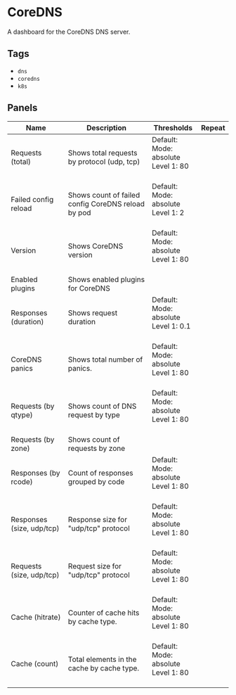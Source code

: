 # CoreDNS

A dashboard for the CoreDNS DNS server.

## Tags

* `dns`
* `coredns`
* `k8s`

## Panels

<!-- markdownlint-disable line-length -->
| Name | Description | Thresholds | Repeat |
| ---- | ----------- | ---------- | ------ |
| Requests (total) | Shows total requests by protocol (udp, tcp) | Default:<br/>Mode: absolute<br/>Level 1: 80<br/><br/> |  |
| Failed config reload | Shows count of failed config CoreDNS reload by pod | Default:<br/>Mode: absolute<br/>Level 1: 2<br/><br/> |  |
| Version | Shows CoreDNS version | Default:<br/>Mode: absolute<br/>Level 1: 80<br/><br/> |  |
| Enabled plugins | Shows enabled plugins for CoreDNS |  |  |
| Responses (duration) | Shows request duration | Default:<br/>Mode: absolute<br/>Level 1: 0.1<br/><br/> |  |
| CoreDNS panics | Shows total number of panics. | Default:<br/>Mode: absolute<br/>Level 1: 80<br/><br/> |  |
| Requests (by qtype) | Shows count of DNS request by type | Default:<br/>Mode: absolute<br/>Level 1: 80<br/><br/> |  |
| Requests (by zone) | Shows count of requests by zone |  |  |
| Responses (by rcode) | Count of responses grouped by code | Default:<br/>Mode: absolute<br/>Level 1: 80<br/><br/> |  |
| Responses (size, udp/tcp) | Response size for "udp/tcp" protocol | Default:<br/>Mode: absolute<br/>Level 1: 80<br/><br/> |  |
| Requests (size, udp/tcp) | Request size for "udp/tcp" protocol | Default:<br/>Mode: absolute<br/>Level 1: 80<br/><br/> |  |
| Cache (hitrate) | Counter of cache hits by cache type. | Default:<br/>Mode: absolute<br/>Level 1: 80<br/><br/> |  |
| Cache (count) | Total elements in the cache by cache type. | Default:<br/>Mode: absolute<br/>Level 1: 80<br/><br/> |  |
<!-- markdownlint-enable line-length -->
